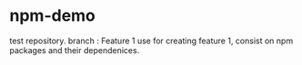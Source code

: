 # npm-demo
test repository.
branch : Feature 1
  use for creating feature 1, consist on npm packages and their dependenices.
